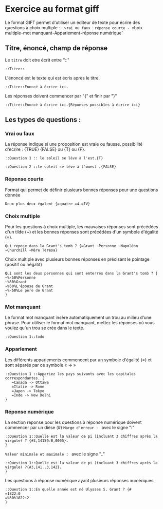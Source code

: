 # Exercice au format giff

Le format GIFT permet d'utiliser un éditeur de texte pour écrire des questions à choix multiple :
    - `vrai ou faux`
    - `réponse courte
    - `choix multiple`
    - `mot manquant`
    - `Appariement`
    - `réponse numérique`
  
    
##  Titre, énoncé, champ de réponse

Le `titre` doit etre écrit entre "::"

~~~
::Titre::
~~~

L'énoncé est le texte qui est écris après le titre.
~~~
::Titre::Énoncé à écrire ici.
~~~

Les réponses doivent commencer par "{" et finir par "}"
~~~
::Titre::Énoncé à écrire ici.{Réponses possibles à écrire ici}
~~~

##  Les types de questions :

### Vrai ou faux

La réponse indique si une proposition est vraie ou fausse.
possibilité d'ecrire : {TRUE}  {FALSE}  ou  {T} ou {F}. 
~~~
::Question 1 :: le soleil se lève à l'est.{T}

::Question 2 ::le soleil se lève à l'ouest .{FALSE}
~~~


### Réponse courte
Format qui permet de définir plusieurs bonnes réponses pour une questions donnée
~~~
Deux plus deux égalent {=quatre =4 =IV}
~~~

### Choix multiple
Pour les questions à choix multiple, les mauvaises réponses sont précédées d'un tilde (~) et les bonnes réponses sont précédées d'un symbole d'égalité (=). 
~~~
Qui repose dans la Grant's tomb ? {=Grant ~Personne ~Napoléon ~Churchill ~Mère Teresa}
~~~
Choix multiple avec plusieurs bonnes réponses en précisant le pointage (positif ou négatif)
~~~
Qui sont les deux personnes qui sont enterrés dans la Grant's tomb ? {
~%-50%Personne
~%50%Grant
~%50%L'épouse de Grant
~%-50%Le père de Grant
}
~~~


### Mot manquant
Le format mot manquant insère automatiquement un trou au milieu d'une phrase.
Pour utiliser le format mot manquant, mettez les réponses où vous voulez qu'un trou se crée dans le texte.
~~~
::Question 1::todo
~~~

###  Appariement
Les différents appariements commencent par un symbole d'égalité (=) et sont séparés par ce symbole « -> »
~~~
::Question 1 ::Appariez les pays suivants avec les capitales correspondantes. {
   =Canada -> Ottawa
   =Italie -> Rome
   =Japon -> Tokyo
   =Inde -> New Delhi
}
~~~

### Réponse numérique 
La section réponse pour les questions à réponse numérique doivent commencer par un dièse (#)
`Marge d'erreur : ` avec le signe  ":"
~~~
::Question 1::Quelle est la valeur de pi (incluant 3 chiffres après la virgule) ? {#3,14159:0,0005}.
}
~~~
`Valeur minimale et maximale : ` avec le signe  ".."
~~~
::Question 1::Quelle est la valeur de pi (incluant 3 chiffres après la virgule) ?{#3,141..3,142}.
}
~~~
Les questions à réponse numérique ayant plusieurs réponses numériques
~~~
::Question 1::En quelle année est né Ulysses S. Grant ? {#
=1822:0
=%50%1822:2
}

~~~







